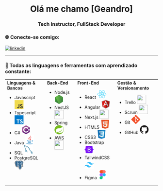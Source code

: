 <h1 align="center">Olá me chamo [Geandro]</h1>
<h3 align="center">Tech Instructor, FullStack Developer</h3>

### 🌐 Conecte-se comigo:
<p align="left">
<a href="https://www.linkedin.com/in/geandro-araújo" target="blank"><img align="center" src="https://raw.githubusercontent.com/rahuldkjain/github-profile-readme-generator/master/src/images/icons/Social/linked-in-alt.svg" alt="linkedin" height="30" width="40" /></a>
</p>

---

### 🧰 Todas as linguagens e ferramentas com aprendizado constante:
<table>
  <tr>
    <!-- Linguagens & Bancos -->
    <td valign="top">
      <strong>Linguagens & Bancos</strong>
      <ul>
        <li>Javascript <img src="https://raw.githubusercontent.com/devicons/devicon/master/icons/javascript/javascript-original.svg" width="30" height="30"/></li>
        <li>Typescript <img src="https://raw.githubusercontent.com/devicons/devicon/master/icons/typescript/typescript-original.svg" width="30" height="30"/></li>
        <li>C# <img src="https://raw.githubusercontent.com/devicons/devicon/master/icons/csharp/csharp-original.svg" width="30" height="30"/></li>
        <li>Java <img src="https://raw.githubusercontent.com/devicons/devicon/master/icons/java/java-original.svg" width="30" height="30"/></li>
        <li>SQL <img src="https://raw.githubusercontent.com/devicons/devicon/master/icons/mysql/mysql-original.svg" width="30" height="30"/></li>
        <li>PostgreSQL <img src="https://raw.githubusercontent.com/devicons/devicon/master/icons/postgresql/postgresql-original.svg" width="30" height="30"/></li>
      </ul>
    </td>
        <!-- Back-End -->
      <td valign="top">
      <strong>Back-End</strong>
      <ul>
        <li>Node.js <img src="https://raw.githubusercontent.com/devicons/devicon/master/icons/nodejs/nodejs-original.svg" width="30" height="30"/></li>
        <li>NestJS <img src="https://www.vectorlogo.zone/logos/nestjs/nestjs-icon.svg" width="30" height="30"/></li>
        <li>Spring <img src="https://raw.githubusercontent.com/devicons/devicon/master/icons/spring/spring-original.svg" width="30" height="30"/></li>
        <li>AWS <img src="https://www.vectorlogo.zone/logos/amazon_aws/amazon_aws-icon.svg" width="30" height="30"/></li>
      </ul>
    </td>
    <!-- Front-End -->
    <td valign="top">
      <strong>Front-End</strong>
      <ul>
        <li>React <img src="https://raw.githubusercontent.com/devicons/devicon/master/icons/react/react-original.svg" width="30" height="30"/></li>
        <li>Angular <img src="https://raw.githubusercontent.com/devicons/devicon/master/icons/angularjs/angularjs-original.svg" width="30" height="30"/></li>
        <li>Next.js <img src="https://cdn.worldvectorlogo.com/logos/nextjs-2.svg" width="30" height="30"/></li>
        <li>HTML5 <img src="https://raw.githubusercontent.com/devicons/devicon/master/icons/html5/html5-original.svg" width="30" height="30"/></li>
        <li>CSS3 <img src="https://raw.githubusercontent.com/devicons/devicon/master/icons/css3/css3-original.svg" width="30" height="30"/></li>
        <li>Bootstrap <img src="https://raw.githubusercontent.com/devicons/devicon/master/icons/bootstrap/bootstrap-original.svg" width="30" height="30"/></li>
        <li>TailwindCSS <img src="https://raw.githubusercontent.com/devicons/devicon/master/icons/tailwindcss/tailwindcss-original.svg" width="30" height="30"/></li>
        <li>Figma <img src="https://raw.githubusercontent.com/devicons/devicon/master/icons/figma/figma-original.svg" width="30" height="30"/></li>
      </ul>
    </td>
     <!-- Gestão -->
    <td valign="top">
      <strong>Gestão & Versionamento</strong>
      <ul>
        <li>Trello <img src="https://cdn.worldvectorlogo.com/logos/trello.svg" width="30" height="30"/></li>
        <li>Scrum <img src="https://cdn.worldvectorlogo.com/logos/scrum-1.svg" width="30" height="30"/></li>
        <li>Git <img src="https://raw.githubusercontent.com/devicons/devicon/master/icons/git/git-original.svg" width="30" height="30"/></li>
        <li>GitHub <img src="https://raw.githubusercontent.com/devicons/devicon/master/icons/github/github-original.svg" width="30" height="30"/></li>
      </ul>
    </td>
  </tr>
</table>
